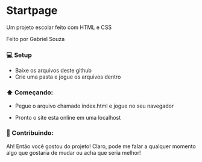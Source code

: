 # Startpage
Um projeto escolar feito com HTML e CSS

Feito por Gabriel Souza


### 💻 Setup
- Baixe os arquivos deste github
- Crie uma pasta e jogue os arquivos dentro

### ⬆️ Começando:
- Pegue o arquivo chamado index.html e jogue no seu navegador

- Pronto o site esta online em uma localhost

### 🥳 Contribuindo:
Ah! Então você gostou do projeto! Claro, pode me falar a qualquer momento algo que gostaria de mudar ou acha que seria melhor!

